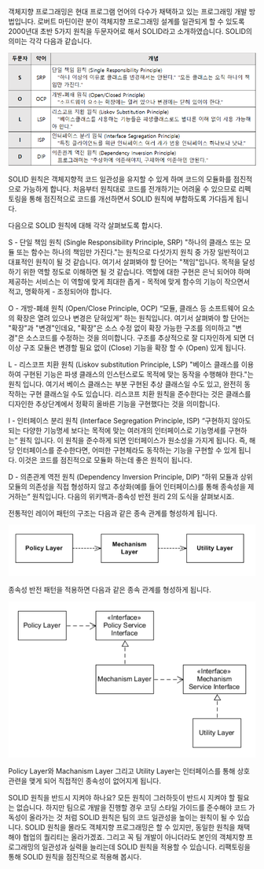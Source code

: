 객체지향 프로그래밍은 현대 프로그램 언어의 다수가 채택하고 있는 프로그래밍 개발 방법입니다. 로버트 마틴이란 분이 객체지향 프로그래밍 설계를 일관되게 할 수 있도록 2000년대 초반 5가지 원칙을 두문자어로 해서 SOLID라고 소개하였습니다. SOLID의 의미는 각각 다음과 같습니다.

![1](./img/oop_1.png)

SOLID 원칙은 객체지향적 코드 일관성을 유지할 수 있게 하며 코드의 모듈화를 점진적으로 가능하게 합니다. 처음부터 원칙대로 코드를 전개하기는 어려울 수 있으므로 리펙토링을 통해 점진적으로 코드를 개선하면서 SOLID 원칙에 부합하도록 가다듬게 됩니다.

다음으로 SOLID 원칙에 대해 각각 살펴보도록 합시다.

S - 단일 책임 원칙 (Single Responsibility Principle, SRP)
"하나의 클래스 또는 모듈 또는 함수는 하나의 책임만 가진다."는 원칙으로 다섯가지 원칙 중 가장 일반적이고 대표적인 원칙이 될 것 같습니다. 여기서 살펴봐야 할 단어는 "책임"입니다. 목적을 달성하기 위한 역할 정도로 이해하면 될 것 같습니다. 역할에 대한 구현은 은닉 되어야 하며 제공하는 서비스는 이 역할에 맞게 최대한 좁게 - 목적에 맞게 함수의 기능이 작으면서 적고, 명확하게 - 조정되어야 합니다.

O - 개방-폐쇄 원칙 (Open/Close Principle, OCP)
“모듈, 클래스 등 소프트웨어 요소의 확장은 열려 있으나 변경은 닫혀있게” 하는 원칙입니다. 여기서 살펴봐야 할 단어는 "확장"과 "변경"인데요, "확장"은 소스 수정 없이 확장 가능한 구조를 의미하고 "변경"은 소스코드를 수정하는 것을 의미합니다. 구조를 추상적으로 잘 디자인하게 되면 더이상 구조 모듈은 변경할 필요 없이 (Close) 기능을 확장 할 수 (Open) 있게 됩니다.

L - 리스코프 치환 원칙 (Liskov substitution Principle, LSP)
"베이스 클래스를 이용하여 구현된 기능은 파생 클래스의 인스턴스로도 목적에 맞는 동작을 수행해야 한다."는 원칙 입니다. 여기서 베이스 클래스는 부분 구현된 추상 클래스일 수도 있고, 완전히 동작하는 구현 클래스일 수도 있습니다. 리스코프 치환 원칙을 준수한다는 것은 클래스를 디자인한 추상단계에서 정확히 올바른 기능을 구현했다는 것을 의미합니다.

I - 인터페이스 분리 원칙 (Interface Segregation Principle, ISP)
“구현하지 않아도 되는 다양한 기능명세 보다는 목적에 맞는 여러개의 인터페이스로 기능명세를 구현하는” 원칙 입니다. 이 원칙을 준수하게 되면 인터페이스가 원소성을 가지게 됩니다. 즉, 해당 인터페이스를 준수한다면, 어떠한 구현체라도 동작하는 기능을 구현할 수 있게 됩니다. 이것은 코드를 점진적으로 모듈화 하는데 좋은 원칙이 됩니다.

D - 의존관계 역전 원칙 (Dependency Inversion Principle, DIP)
“하위 모듈과 상위 모듈의 의존성을 직접 형성하지 않고 추상화(예를 들어 인터페이스)를 통해 종속성을 제거하는” 원칙입니다. 다음의 위키백과-종속성 반전 원리 2의 도식을 살펴보시죠.

전통적인 레이어 패턴의 구조는 다음과 같은 종속 관계를 형성하게 됩니다.

![2](./img/oop_2.png)

종속성 반전 패턴을 적용하면 다음과 같은 종속 관계를 형성하게 됩니다.

![3](./img/oop_3.png)

Policy Layer와 Machanism Layer 그리고 Utility Layer는 인터페이스를 통해 상호 관련을 맺게 되어 직접적인 종속성이 없어지게 됩니다.

SOLID 원칙을 반드시 지켜야 하나요?
모든 원칙이 그러하듯이 반드시 지켜야 할 필요는 없습니다. 하지만 팀으로 개발을 진행할 경우 코딩 스타일 가이드를 준수해야 코드 가독성이 올라가는 것 처럼 SOLID 원칙은 팀의 코드 일관성을 높이는 원칙이 될 수 있습니다. SOLID 원칙을 몰라도 객체지향 프로그래밍은 할 수 있지만, 동일한 원칙을 채택해야 협업의 퀄리티는 올라가겠죠.
그리고 꼭 팀 개발이 아니더라도 본인의 객체지향 프로그래밍의 일관성과 실력을 늘리는데 SOLID 원칙을 적용할 수 있습니다. 리팩토링을 통해 SOLID 원칙을 점진적으로 적용해 봅시다.